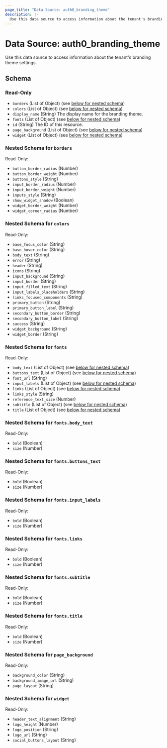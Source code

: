 ```yaml
---
page_title: "Data Source: auth0_branding_theme"
description: |-
  Use this data source to access information about the tenant's branding theme settings.
---
```


# Data Source: auth0_branding_theme

Use this data source to access information about the tenant's branding theme settings.



<!-- schema generated by tfplugindocs -->
## Schema

### Read-Only

- `borders` (List of Object) (see [below for nested schema](#nestedatt--borders))
- `colors` (List of Object) (see [below for nested schema](#nestedatt--colors))
- `display_name` (String) The display name for the branding theme.
- `fonts` (List of Object) (see [below for nested schema](#nestedatt--fonts))
- `id` (String) The ID of this resource.
- `page_background` (List of Object) (see [below for nested schema](#nestedatt--page_background))
- `widget` (List of Object) (see [below for nested schema](#nestedatt--widget))

<a id="nestedatt--borders"></a>
### Nested Schema for `borders`

Read-Only:

- `button_border_radius` (Number)
- `button_border_weight` (Number)
- `buttons_style` (String)
- `input_border_radius` (Number)
- `input_border_weight` (Number)
- `inputs_style` (String)
- `show_widget_shadow` (Boolean)
- `widget_border_weight` (Number)
- `widget_corner_radius` (Number)


<a id="nestedatt--colors"></a>
### Nested Schema for `colors`

Read-Only:

- `base_focus_color` (String)
- `base_hover_color` (String)
- `body_text` (String)
- `error` (String)
- `header` (String)
- `icons` (String)
- `input_background` (String)
- `input_border` (String)
- `input_filled_text` (String)
- `input_labels_placeholders` (String)
- `links_focused_components` (String)
- `primary_button` (String)
- `primary_button_label` (String)
- `secondary_button_border` (String)
- `secondary_button_label` (String)
- `success` (String)
- `widget_background` (String)
- `widget_border` (String)


<a id="nestedatt--fonts"></a>
### Nested Schema for `fonts`

Read-Only:

- `body_text` (List of Object) (see [below for nested schema](#nestedobjatt--fonts--body_text))
- `buttons_text` (List of Object) (see [below for nested schema](#nestedobjatt--fonts--buttons_text))
- `font_url` (String)
- `input_labels` (List of Object) (see [below for nested schema](#nestedobjatt--fonts--input_labels))
- `links` (List of Object) (see [below for nested schema](#nestedobjatt--fonts--links))
- `links_style` (String)
- `reference_text_size` (Number)
- `subtitle` (List of Object) (see [below for nested schema](#nestedobjatt--fonts--subtitle))
- `title` (List of Object) (see [below for nested schema](#nestedobjatt--fonts--title))

<a id="nestedobjatt--fonts--body_text"></a>
### Nested Schema for `fonts.body_text`

Read-Only:

- `bold` (Boolean)
- `size` (Number)


<a id="nestedobjatt--fonts--buttons_text"></a>
### Nested Schema for `fonts.buttons_text`

Read-Only:

- `bold` (Boolean)
- `size` (Number)


<a id="nestedobjatt--fonts--input_labels"></a>
### Nested Schema for `fonts.input_labels`

Read-Only:

- `bold` (Boolean)
- `size` (Number)


<a id="nestedobjatt--fonts--links"></a>
### Nested Schema for `fonts.links`

Read-Only:

- `bold` (Boolean)
- `size` (Number)


<a id="nestedobjatt--fonts--subtitle"></a>
### Nested Schema for `fonts.subtitle`

Read-Only:

- `bold` (Boolean)
- `size` (Number)


<a id="nestedobjatt--fonts--title"></a>
### Nested Schema for `fonts.title`

Read-Only:

- `bold` (Boolean)
- `size` (Number)



<a id="nestedatt--page_background"></a>
### Nested Schema for `page_background`

Read-Only:

- `background_color` (String)
- `background_image_url` (String)
- `page_layout` (String)


<a id="nestedatt--widget"></a>
### Nested Schema for `widget`

Read-Only:

- `header_text_alignment` (String)
- `logo_height` (Number)
- `logo_position` (String)
- `logo_url` (String)
- `social_buttons_layout` (String)


